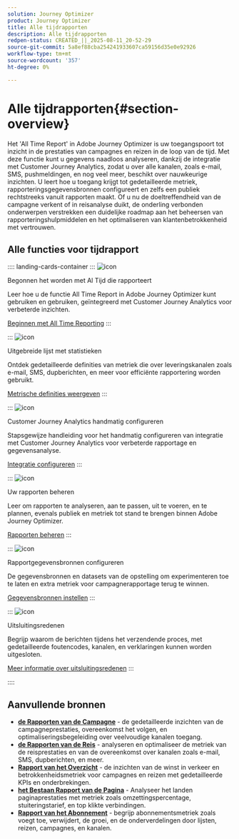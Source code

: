 ```yaml
---
solution: Journey Optimizer
product: Journey Optimizer
title: Alle tijdrapporten
description: Alle tijdrapporten
redpen-status: CREATED_||_2025-08-11_20-52-29
source-git-commit: 5a8ef88cba254241933607ca59156d35e0e92926
workflow-type: tm+mt
source-wordcount: '357'
ht-degree: 0%

---
```



# Alle tijdrapporten{#section-overview}

Het &#39;All Time Report&#39; in Adobe Journey Optimizer is uw toegangspoort tot inzicht in de prestaties van campagnes en reizen in de loop van de tijd. Met deze functie kunt u gegevens naadloos analyseren, dankzij de integratie met Customer Journey Analytics, zodat u over alle kanalen, zoals e-mail, SMS, pushmeldingen, en nog veel meer, beschikt over nauwkeurige inzichten. U leert hoe u toegang krijgt tot gedetailleerde metriek, rapporteringsgegevensbronnen configureert en zelfs een publiek rechtstreeks vanuit rapporten maakt. Of u nu de doeltreffendheid van de campagne verkent of in reisanalyse duikt, de onderling verbonden onderwerpen verstrekken een duidelijke roadmap aan het beheersen van rapporteringshulpmiddelen en het optimaliseren van klantenbetrokkenheid met vertrouwen.

## Alle functies voor tijdrapport

:::: landing-cards-container
:::
![icon]( https://cdn.experienceleague.adobe.com/icons/circle-play.svg)

Begonnen het worden met Al Tijd die rapporteert

Leer hoe u de functie All Time Report in Adobe Journey Optimizer kunt gebruiken en gebruiken, geïntegreerd met Customer Journey Analytics voor verbeterde inzichten.

[Beginnen met All Time Reporting](../using/reports/report-gs-cja.md)
:::

:::
![icon]( https://cdn.experienceleague.adobe.com/icons/chart-line.svg)

Uitgebreide lijst met statistieken

Ontdek gedetailleerde definities van metriek die over leveringskanalen zoals e-mail, SMS, dupberichten, en meer voor efficiënte rapportering worden gebruikt.

[Metrische definities weergeven](../using/reports/global-report-components-cja.md)
:::

:::
![icon]( https://cdn.experienceleague.adobe.com/icons/gear.svg)

Customer Journey Analytics handmatig configureren

Stapsgewijze handleiding voor het handmatig configureren van integratie met Customer Journey Analytics voor verbeterde rapportage en gegevensanalyse.

[Integratie configureren](../using/reports/cja-ajo.md)
:::

:::
![icon]( https://cdn.experienceleague.adobe.com/icons/list-check.svg)

Uw rapporten beheren

Leer om rapporten te analyseren, aan te passen, uit te voeren, en te plannen, evenals publiek en metriek tot stand te brengen binnen Adobe Journey Optimizer.

[Rapporten beheren](../using/reports/report-cja-manage.md)
:::

:::
![icon]( https://cdn.experienceleague.adobe.com/icons/puzzle-piece.svg)

Rapportgegevensbronnen configureren

De gegevensbronnen en datasets van de opstelling om experimenteren toe te laten en extra metriek voor campagnerapportage terug te winnen.

[Gegevensbronnen instellen](../using/reports/reporting-configuration.md)
:::

:::
![icon]( https://cdn.experienceleague.adobe.com/icons/shield-halved.svg)

Uitsluitingsredenen

Begrijp waarom de berichten tijdens het verzendende proces, met gedetailleerde foutencodes, kanalen, en verklaringen kunnen worden uitgesloten.

[Meer informatie over uitsluitingsredenen](../using/reports/exclusion-list.md)
:::

::::


## Aanvullende bronnen

- **[de Rapporten van de Campagne](campaign-reporting-landing-page.md)** - de gedetailleerde inzichten van de campagneprestaties, overeenkomst het volgen, en optimaliseringsbegeleiding over veelvoudige kanalen toegang.
- **[de Rapporten van de Reis](journey-reporting-landing-page.md)** - analyseren en optimaliseer de metriek van de reisprestaties en van de overeenkomst over kanalen zoals e-mail, SMS, dupberichten, en meer.
- **[Rapport van het Overzicht](../using/reports/channel-report-cja.md)** - de inzichten van de winst in verkeer en betrokkenheidsmetriek voor campagnes en reizen met gedetailleerde KPIs en onderbrekingen.
- **[het Bestaan Rapport van de Pagina](../using/reports/lp-report-global-cja.md)** - Analyseer het landen paginaprestaties met metriek zoals omzettingspercentage, stuiteringstarief, en top klikte verbindingen.
- **[Rapport van het Abonnement](../using/reports/subscription-report-global-cja.md)** - begrijp abonnementsmetriek zoals voegt toe, verwijdert, de groei, en de onderverdelingen door lijsten, reizen, campagnes, en kanalen.

